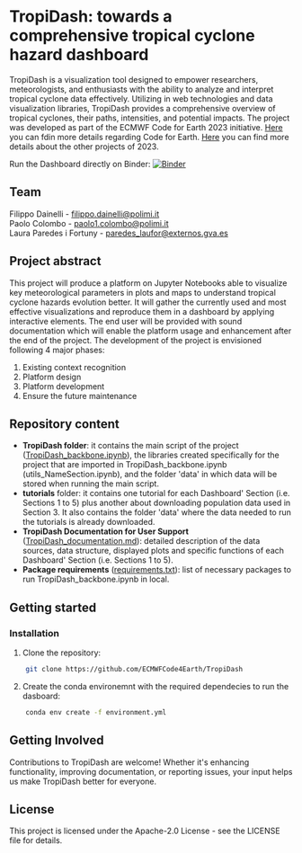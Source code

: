 # TropiDash: towards a comprehensive tropical cyclone hazard dashboard

TropiDash is a visualization tool designed to empower researchers, meteorologists, and enthusiasts with the ability to analyze and interpret tropical cyclone data effectively. Utilizing in web technologies and data visualization libraries, TropiDash provides a comprehensive overview of tropical cyclones, their paths, intensities, and potential impacts.
The project was developed as part of the ECMWF Code for Earth 2023 initiative. [Here](https://codeforearth.ecmwf.int/) you can fdin more details regarding Code for Earth. [Here](https://github.com/ECMWFCode4Earth/challenges_2023) you can find more details about the other projects of 2023.  

Run the Dashboard directly on Binder:
[![Binder](https://mybinder.org/badge_logo.svg)](https://mybinder.org/v2/gh/ECMWFCode4Earth/TropiDash/HEAD?urlpath=voila%2Frender%2FTropiDash%2FTropiDash_backbone.ipynb)

## Team
Filippo Dainelli - filippo.dainelli@polimi.it\
Paolo Colombo - paolo1.colombo@polimi.it\
Laura Paredes i Fortuny - paredes_laufor@externos.gva.es

## Project abstract

This project will produce a platform on Jupyter Notebooks able to visualize key meteorological parameters in plots and maps to understand tropical cyclone hazards evolution better. It will gather the currently used and most effective visualizations and reproduce them in a dashboard by applying interactive elements. The end user will be provided with sound documentation which will enable the platform usage and enhancement after the end of the project. The development of the project is envisioned following 4 major phases:
1. Existing context recognition
2. Platform design
3. Platform development
4. Ensure the future maintenance

## Repository content
- **TropiDash folder**: it contains the main script of the project ([TropiDash_backbone.ipynb](https://github.com/ECMWFCode4Earth/TropiDash/blob/main/TropiDash/TropiDash_backbone.ipynb)), the libraries created specifically for the project that are imported in TropiDash_backbone.ipynb (utils_NameSection.ipynb), and the folder 'data' in which data will be stored when running the main script.
- **tutorials** folder: it contains one tutorial for each Dashboard' Section (i.e. Sections 1 to 5) plus another about downloading population data used in Section 3. It also contains the folder 'data' where the data needed to run the tutorials is already downloaded.
- **TropiDash Documentation for User Support** ([TropiDash_documentation.md](https://github.com/ECMWFCode4Earth/TropiDash/blob/main/TropiDash_documentation.md)): detailed description of the data sources, data structure, displayed plots and specific functions of each Dashboard' Section (i.e. Sections 1 to 5).
- **Package requirements** ([requirements.txt](https://github.com/ECMWFCode4Earth/TropiDash/blob/main/requirements.txt)): list of necessary packages to run TropiDash_backbone.ipynb in local. 

## Getting started 

### Installation

1. Clone the repository:

```bash
    git clone https://github.com/ECMWFCode4Earth/TropiDash
```

2. Create the conda environemnt with the required dependecies to run the dasboard:

```bash
    conda env create -f environment.yml
```
## Getting Involved

Contributions to TropiDash are welcome! Whether it's enhancing functionality, improving documentation, or reporting issues, your input helps us make TropiDash better for everyone.

## License

This project is licensed under the Apache-2.0 License - see the LICENSE file for details.

